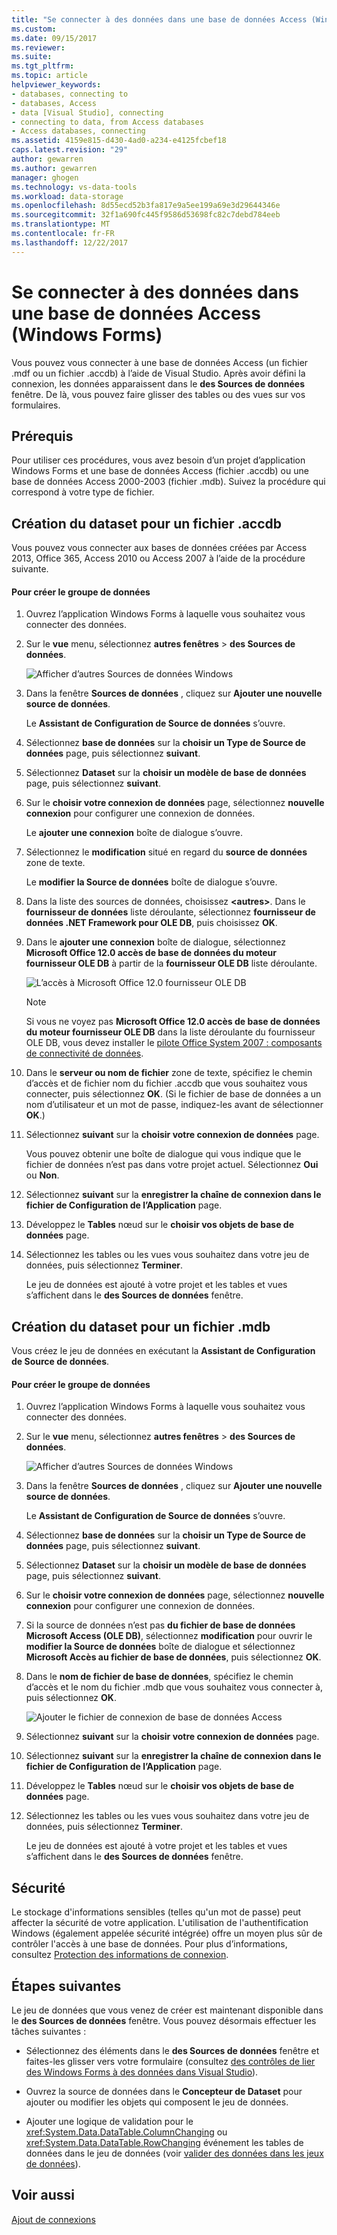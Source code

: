 ```yaml
---
title: "Se connecter à des données dans une base de données Access (Windows Forms) | Documents Microsoft"
ms.custom: 
ms.date: 09/15/2017
ms.reviewer: 
ms.suite: 
ms.tgt_pltfrm: 
ms.topic: article
helpviewer_keywords:
- databases, connecting to
- databases, Access
- data [Visual Studio], connecting
- connecting to data, from Access databases
- Access databases, connecting
ms.assetid: 4159e815-d430-4ad0-a234-e4125fcbef18
caps.latest.revision: "29"
author: gewarren
ms.author: gewarren
manager: ghogen
ms.technology: vs-data-tools
ms.workload: data-storage
ms.openlocfilehash: 8d55ecd52b3fa817e9a5ee199a69e3d29644346e
ms.sourcegitcommit: 32f1a690fc445f9586d53698fc82c7debd784eeb
ms.translationtype: MT
ms.contentlocale: fr-FR
ms.lasthandoff: 12/22/2017
---
```

# <a name="connect-to-data-in-an-access-database-windows-forms"></a>Se connecter à des données dans une base de données Access (Windows Forms)
Vous pouvez vous connecter à une base de données Access (un fichier .mdf ou un fichier .accdb) à l’aide de Visual Studio. Après avoir défini la connexion, les données apparaissent dans le **des Sources de données** fenêtre. De là, vous pouvez faire glisser des tables ou des vues sur vos formulaires.   
  
## <a name="prerequisites"></a>Prérequis  
 Pour utiliser ces procédures, vous avez besoin d’un projet d’application Windows Forms et une base de données Access (fichier .accdb) ou une base de données Access 2000-2003 (fichier .mdb). Suivez la procédure qui correspond à votre type de fichier.  
  
## <a name="creating-the-dataset-for-an-accdb-file"></a>Création du dataset pour un fichier .accdb  
 Vous pouvez vous connecter aux bases de données créées par Access 2013, Office 365, Access 2010 ou Access 2007 à l’aide de la procédure suivante.  
  
#### <a name="to-create-the-dataset"></a>Pour créer le groupe de données  
  
1.  Ouvrez l’application Windows Forms à laquelle vous souhaitez vous connecter des données.  
  
2.  Sur le **vue** menu, sélectionnez **autres fenêtres** > **des Sources de données**.  
  
     ![Afficher d’autres Sources de données Windows](../data-tools/media/viewdatasources.png "ViewDataSources")  
  
3.  Dans la fenêtre **Sources de données** , cliquez sur **Ajouter une nouvelle source de données**.  

     Le **Assistant de Configuration de Source de données** s’ouvre.  
  
4.  Sélectionnez **base de données** sur la **choisir un Type de Source de données** page, puis sélectionnez **suivant**.  
  
5.  Sélectionnez **Dataset** sur la **choisir un modèle de base de données** page, puis sélectionnez **suivant**.  
  
6.  Sur le **choisir votre connexion de données** page, sélectionnez **nouvelle connexion** pour configurer une connexion de données.  

     Le **ajouter une connexion** boîte de dialogue s’ouvre.  
  
7.  Sélectionnez le **modification** situé en regard du **source de données** zone de texte.

     Le **modifier la Source de données** boîte de dialogue s’ouvre.  
  
8.  Dans la liste des sources de données, choisissez  **\<autres\>**. Dans le **fournisseur de données** liste déroulante, sélectionnez **fournisseur de données .NET Framework pour OLE DB**, puis choisissez **OK**.  

9. Dans le **ajouter une connexion** boîte de dialogue, sélectionnez **Microsoft Office 12.0 accès de base de données du moteur fournisseur OLE DB** à partir de la **fournisseur OLE DB** liste déroulante.  
  
     ![L’accès à Microsoft Office 12.0 fournisseur OLE DB](../data-tools/media/dataoledbprovideroffice12access.png "dataOLEDBProviderOffice12Access")  

     > [!NOTE]
     >  Si vous ne voyez pas **Microsoft Office 12.0 accès de base de données du moteur fournisseur OLE DB** dans la liste déroulante du fournisseur OLE DB, vous devez installer le [pilote Office System 2007 : composants de connectivité de données](https://www.microsoft.com/download/confirmation.aspx?id=23734).
  
9. Dans le **serveur ou nom de fichier** zone de texte, spécifiez le chemin d’accès et de fichier nom du fichier .accdb que vous souhaitez vous connecter, puis sélectionnez **OK**. (Si le fichier de base de données a un nom d’utilisateur et un mot de passe, indiquez-les avant de sélectionner **OK**.)    
  
10. Sélectionnez **suivant** sur la **choisir votre connexion de données** page.  

     Vous pouvez obtenir une boîte de dialogue qui vous indique que le fichier de données n’est pas dans votre projet actuel. Sélectionnez **Oui** ou **Non**.
  
11. Sélectionnez **suivant** sur la **enregistrer la chaîne de connexion dans le fichier de Configuration de l’Application** page.  
  
12. Développez le **Tables** nœud sur le **choisir vos objets de base de données** page.  
  
13. Sélectionnez les tables ou les vues vous souhaitez dans votre jeu de données, puis sélectionnez **Terminer**.  
  
     Le jeu de données est ajouté à votre projet et les tables et vues s’affichent dans le **des Sources de données** fenêtre.  
  
## <a name="creating-the-dataset-for-an-mdb-file"></a>Création du dataset pour un fichier .mdb  
 Vous créez le jeu de données en exécutant la **Assistant de Configuration de Source de données**.  
  
#### <a name="to-create-the-dataset"></a>Pour créer le groupe de données  
  
1.  Ouvrez l’application Windows Forms à laquelle vous souhaitez vous connecter des données.  
  
2.  Sur le **vue** menu, sélectionnez **autres fenêtres** > **des Sources de données**.  
  
     ![Afficher d’autres Sources de données Windows](../data-tools/media/viewdatasources.png "ViewDataSources")  
  
3.  Dans la fenêtre **Sources de données** , cliquez sur **Ajouter une nouvelle source de données**.  

     Le **Assistant de Configuration de Source de données** s’ouvre.
  
4.  Sélectionnez **base de données** sur la **choisir un Type de Source de données** page, puis sélectionnez **suivant**.  
  
5.  Sélectionnez **Dataset** sur la **choisir un modèle de base de données** page, puis sélectionnez **suivant**.  
  
6.  Sur le **choisir votre connexion de données** page, sélectionnez **nouvelle connexion** pour configurer une connexion de données.  
  
7.  Si la source de données n’est pas **du fichier de base de données Microsoft Access (OLE DB)**, sélectionnez **modification** pour ouvrir le **modifier la Source de données** boîte de dialogue et sélectionnez **Microsoft Accès au fichier de base de données**, puis sélectionnez **OK**.  
  
8.  Dans le **nom de fichier de base de données**, spécifiez le chemin d’accès et le nom du fichier .mdb que vous souhaitez vous connecter à, puis sélectionnez **OK**.  
  
     ![Ajouter le fichier de connexion de base de données Access](../data-tools/media/dataaddconnectionaccessmdb.png "dataAddConnectionAccessMDB")  
  
9. Sélectionnez **suivant** sur la **choisir votre connexion de données** page.  
  
10. Sélectionnez **suivant** sur la **enregistrer la chaîne de connexion dans le fichier de Configuration de l’Application** page.  
  
11. Développez le **Tables** nœud sur le **choisir vos objets de base de données** page.  
  
12. Sélectionnez les tables ou les vues vous souhaitez dans votre jeu de données, puis sélectionnez **Terminer**.  
  
     Le jeu de données est ajouté à votre projet et les tables et vues s’affichent dans le **des Sources de données** fenêtre.  
  
## <a name="security"></a>Sécurité  
 Le stockage d'informations sensibles (telles qu'un mot de passe) peut affecter la sécurité de votre application. L'utilisation de l'authentification Windows (également appelée sécurité intégrée) offre un moyen plus sûr de contrôler l'accès à une base de données. Pour plus d’informations, consultez [Protection des informations de connexion](/dotnet/framework/data/adonet/protecting-connection-information).  
  
## <a name="next-steps"></a>Étapes suivantes  
 Le jeu de données que vous venez de créer est maintenant disponible dans le **des Sources de données** fenêtre. Vous pouvez désormais effectuer les tâches suivantes :  
  
-   Sélectionnez des éléments dans le **des Sources de données** fenêtre et faites-les glisser vers votre formulaire (consultez [des contrôles de lier des Windows Forms à des données dans Visual Studio](../data-tools/bind-windows-forms-controls-to-data-in-visual-studio.md)).  
  
-   Ouvrez la source de données dans le **Concepteur de Dataset** pour ajouter ou modifier les objets qui composent le jeu de données.  
  
-   Ajouter une logique de validation pour le <xref:System.Data.DataTable.ColumnChanging> ou <xref:System.Data.DataTable.RowChanging> événement les tables de données dans le jeu de données (voir [valider des données dans les jeux de données](../data-tools/validate-data-in-datasets.md)).  
  
## <a name="see-also"></a>Voir aussi
[Ajout de connexions](../data-tools/add-new-connections.md)
